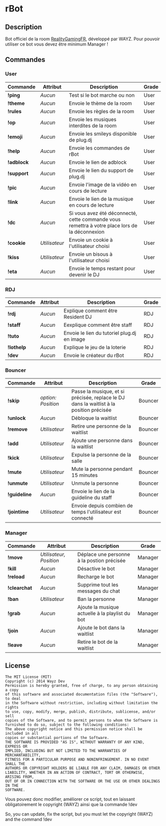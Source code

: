 # rBot

## Description

Bot officiel de la room [RealityGamingFR](https://plug.dj/realitygaming), développé par WAYZ. Pour pouvoir utiliser ce bot vous devez être minimum Manager !

## Commandes

### User

Commande          | Attribut          | Description | Grade
----------------- | ----------------- | ----------- | ------
__!ping__ | _Aucun_ | Test si le bot marche ou non | User
__!theme__ | _Aucun_ | Envoie le thème de la room | User
__!rules__ | _Aucun_ | Envoie les règles de la room | User
__!op__ | _Aucun_ | Envoie les musiques interdites de la room | User
__!emoji__ | _Aucun_ | Envoie les smileys disponible de plug.dj | User
__!help__ | _Aucun_ | Envoie les commandes de rBot | User
__!adblock__ | _Aucun_ | Envoie le lien de adblock | User
__!support__| _Aucun_ | Envoie le lien du support de plug.dj | User
__!pic__ | _Aucun_ | Envoie l'image de la vidéo en cours de lecture | User
__!link__ | _Aucun_ | Envoie le lien de la musique en cours de lecture | User
__!dc__ | _Aucun_ | Si vous avez été déconnecté, cette commande vous remettra à votre place lors de la déconnexion | User
__!cookie__ | _Utilisateur_ | Envoie un cookie à l'utilisateur choisi | User
__!kiss__ | _Utilisateur_ | Envoie un bisous à l'utilisateur choisi | User
__!eta__ | _Aucun_ | Envoie le temps restant pour devenir le DJ | User

### RDJ
Commande          | Attribut          | Description | Grade
----------------- | ----------------- | ----------- | ------
__!rdj__ | _Aucun_ | Explique comment être Resident DJ | RDJ
__!staff__ | _Aucun_ | Eexplique comment être staff | RDJ
__!tuto__| _Aucun_ | Envoie le lien du tutoriel plug.dj en image | RDJ
__!lothelp__| _Aucun_ | Explique le jeu de la loterie | RDJ
__!dev__ | _Aucun_ | Envoie le créateur du rBot | RDJ

### Bouncer
Commande          | Attribut          | Description | Grade
----------------- | ----------------- | ----------- | ------
__!skip__ | _option: Position_ | Passe la musique, et si précisée, replace le DJ dans la waitlist à la position précisée | Bouncer
__!unlock__ | _Aucun_ | Débloque la waitlist | Bouncer
__!remove__ | _Utilisateur_ | Retire une personne de la waitlist | Bouncer
__!add__ | _Utilisateur_ | Ajoute une personne dans la waitlist | Bouncer
__!kick__ | _Utilisateur_ | Expulse la personne de la salle | Bouncer
__!mute__ | _Utilisateur_ | Mute la personne pendant 15 minutes | Bouncer
__!unmute__ | _Utilisateur_ | Unmute la personne | Bouncer
__!guideline__ | _Aucun_ | Envoie le lien de la guideline du staff | Bouncer
__!jointime__ | _Utilisateur_ | Envoie depuis combien de temps l'utilisateur est connecté | Bouncer

### Manager
Commande          | Attribut          | Description | Grade
----------------- | ----------------- | ----------- | ------
__!move__ | _Utilisateur, Position_ | Déplace une personne à la postion précisée | Manager
__!kill__ | _Aucun_ | Désactive le bot | Manager
__!reload__ | _Aucun_ | Recharge le bot | Manager
__!clearchat__ | _Aucun_ | Supprime tout les messages du chat | Manager
__!ban__ | _Utilisateur_ | Ban la personne | Manager
__!grab__ | _Aucun_ | Ajoute la musique actuelle à la playlist du bot | Manager
__!join__ | _Aucun_ | Ajoute le bot dans la waitlist | Manager
__!leave__ | _Aucun_ | Retire le bot de la waitlist | Manager

License
----

```
The MIT License (MIT)
Copyright (c) 2014 Wayz Dev
Permission is hereby granted, free of charge, to any person obtaining a copy
of this software and associated documentation files (the "Software"), to deal
in the Software without restriction, including without limitation the rights
to use, copy, modify, merge, publish, distribute, sublicense, and/or sell
copies of the Software, and to permit persons to whom the Software is
furnished to do so, subject to the following conditions:
The above copyright notice and this permission notice shall be included in all
copies or substantial portions of the Software.
THE SOFTWARE IS PROVIDED "AS IS", WITHOUT WARRANTY OF ANY KIND, EXPRESS OR
IMPLIED, INCLUDING BUT NOT LIMITED TO THE WARRANTIES OF MERCHANTABILITY,
FITNESS FOR A PARTICULAR PURPOSE AND NONINFRINGEMENT. IN NO EVENT SHALL THE
AUTHORS OR COPYRIGHT HOLDERS BE LIABLE FOR ANY CLAIM, DAMAGES OR OTHER
LIABILITY, WHETHER IN AN ACTION OF CONTRACT, TORT OR OTHERWISE, ARISING FROM,
OUT OF OR IN CONNECTION WITH THE SOFTWARE OR THE USE OR OTHER DEALINGS IN THE
SOFTWARE.
```

Vous pouvez donc modifier, améliorer ce script, tout en laissant obligatoirement le copyright (WAYZ) ainsi que la commande !dev

So, you can update, fix the script, but you must let the copyright (WAYZ) and the command !dev
